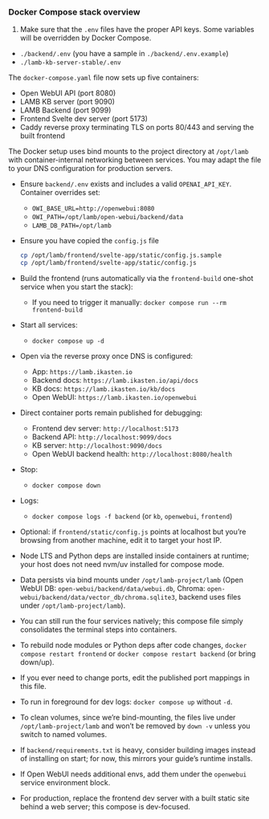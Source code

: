 ### Docker Compose stack overview

1. Make sure that the `.env` files have the proper API keys. Some variables will be overridden by Docker Compose.
-   `./backend/.env` (you have a sample in `./backend/.env.example`)
-   `./lamb-kb-server-stable/.env`

The `docker-compose.yaml` file now sets up five containers:

- Open WebUI API (port 8080)
- LAMB KB server (port 9090)
- LAMB Backend (port 9099)
- Frontend Svelte dev server (port 5173)
- Caddy reverse proxy terminating TLS on ports 80/443 and serving the built frontend

The Docker setup uses bind mounts to the project directory at `/opt/lamb` with container-internal networking between services. You may adapt the file to your DNS configuration for production servers.

- Ensure `backend/.env` exists and includes a valid `OPENAI_API_KEY`. Container overrides set:
  - `OWI_BASE_URL=http://openwebui:8080`
  - `OWI_PATH=/opt/lamb/open-webui/backend/data`
  - `LAMB_DB_PATH=/opt/lamb`
- Ensure you have copied the `config.js` file
  ```bash
  cp /opt/lamb/frontend/svelte-app/static/config.js.sample
  cp /opt/lamb/frontend/svelte-app/static/config.js
  ```

- Build the frontend (runs automatically via the `frontend-build` one-shot service when you start the stack):
  - If you need to trigger it manually: `docker compose run --rm frontend-build`
- Start all services:
  - `docker compose up -d`
- Open via the reverse proxy once DNS is configured:
  - App: `https://lamb.ikasten.io`
  - Backend docs: `https://lamb.ikasten.io/api/docs`
  - KB docs: `https://lamb.ikasten.io/kb/docs`
  - Open WebUI: `https://lamb.ikasten.io/openwebui`
- Direct container ports remain published for debugging:
  - Frontend dev server: `http://localhost:5173`
  - Backend API: `http://localhost:9099/docs`
  - KB server: `http://localhost:9090/docs`
  - Open WebUI backend health: `http://localhost:8080/health`

- Stop:

  - `docker compose down`

- Logs:

  - `docker compose logs -f backend` (or `kb`, `openwebui`, `frontend`)

- Optional: if `frontend/static/config.js` points at localhost but you’re browsing from another machine, edit it to target your host IP.

- Node LTS and Python deps are installed inside containers at runtime; your host does not need nvm/uv installed for compose mode.

- Data persists via bind mounts under `/opt/lamb-project/lamb` (Open WebUI DB: `open-webui/backend/data/webui.db`, Chroma: `open-webui/backend/data/vector_db/chroma.sqlite3`, backend uses files under `/opt/lamb-project/lamb`).

- You can still run the four services natively; this compose file simply consolidates the terminal steps into containers.

- To rebuild node modules or Python deps after code changes, `docker compose restart frontend` or `docker compose restart backend` (or bring down/up).

- If you ever need to change ports, edit the published port mappings in this file.

- To run in foreground for dev logs: `docker compose up` without `-d`.

- To clean volumes, since we’re bind-mounting, the files live under `/opt/lamb-project/lamb` and won’t be removed by `down -v` unless you switch to named volumes.

- If `backend/requirements.txt` is heavy, consider building images instead of installing on start; for now, this mirrors your guide’s runtime installs.

- If Open WebUI needs additional envs, add them under the `openwebui` service environment block.

- For production, replace the frontend dev server with a built static site behind a web server; this compose is dev-focused.
